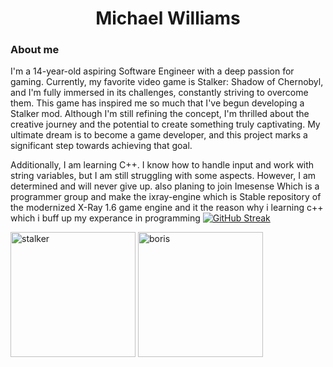 <center>
   <h1>Michael Williams</h1> 
</center>

### About me 
I'm a 14-year-old aspiring Software Engineer with a deep passion for gaming. Currently, my favorite video game is Stalker: Shadow of Chernobyl, and I'm fully immersed in its challenges, constantly striving to overcome them. This game has inspired me so much that I've begun developing a Stalker mod. Although I'm still refining the concept, I'm thrilled about the creative journey and the potential to create something truly captivating. My ultimate dream is to become a game developer, and this project marks a significant step towards achieving that goal.

Additionally, I am learning C++. I know how to handle input and work with string variables, but I am still struggling with some aspects. However, I am determined and will never give up. also planing to join Imesense Which is a programmer group and make the ixray-engine which is Stable repository of the modernized X-Ray 1.6 game engine and it the reason why i learning c++ which i buff up my experance in programming 
[![GitHub Streak](https://streak-stats.demolab.com?user=MichaelWilliams289)](https://git.io/streak-stats)


<img src="https://github.com/MichaelWilliams289/MichaelWilliams289/assets/60281276/ec03f4c7-029b-4495-9597-de8454316d88" alt="stalker" width="200" height="200">



<img src="https://github.com/MichaelWilliams289/MichaelWilliams289/assets/60281276/ebea661d-fcb7-4a19-946b-4277a8e0c367" alt="boris" width="200" height="200">
